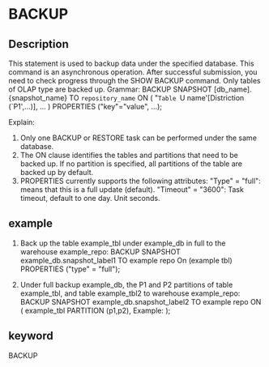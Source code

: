 # BACKUP
## Description
This statement is used to backup data under the specified database. This command is an asynchronous operation. After successful submission, you need to check progress through the SHOW BACKUP command. Only tables of OLAP type are backed up.
Grammar:
BACKUP SNAPSHOT [db_name].{snapshot_name}
TO `repository_name`
ON (
"`Table `U name'[Distriction (`P1',...)],
...
)
PROPERTIES ("key"="value", ...);

Explain:
1. Only one BACKUP or RESTORE task can be performed under the same database.
2. The ON clause identifies the tables and partitions that need to be backed up. If no partition is specified, all partitions of the table are backed up by default.
3. PROPERTIES currently supports the following attributes:
"Type" = "full": means that this is a full update (default).
"Timeout" = "3600": Task timeout, default to one day. Unit seconds.

## example

1. Back up the table example_tbl under example_db in full to the warehouse example_repo:
BACKUP SNAPSHOT example_db.snapshot_label1
TO example repo
On (example tbl)
PROPERTIES ("type" = "full");

2. Under full backup example_db, the P1 and P2 partitions of table example_tbl, and table example_tbl2 to warehouse example_repo:
BACKUP SNAPSHOT example_db.snapshot_label2
TO example repo
ON
(
example_tbl PARTITION (p1,p2),
Example:
);

## keyword
BACKUP

